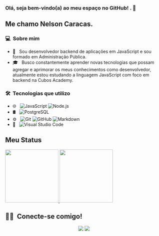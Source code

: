 ### Olá, seja bem-vindo(a) ao meu espaço no GitHub! . 👋

## Me chamo Nelson Caracas.

### 💻 &nbsp;Sobre mim 

- 🤔 &nbsp; Sou desenvolvedor backend de aplicações em JavaScript e sou formado em Administração Pública.
- 🎓 &nbsp; Busco constantemente aprender novas tecnologias que possam agregar e aprimorar os meus conhecimentos como desenvolvedor, atualmente estou estudando a linguagem JavaScript com foco em backend na Cubos Academy.


### 🛠 &nbsp;Tecnologias que utilizo

- 🌐 &nbsp;
  ![JavaScript](https://img.shields.io/badge/-JavaScript-333333?style=flat&logo=javascript)
  ![Node.js](https://img.shields.io/badge/-Node.js-333333?style=flat&logo=node.js)
- 🛢 &nbsp;
  ![PostgreSQL](https://img.shields.io/badge/-PostgreSQL-333333?style=flat&logo=postgresql)
- ⚙️ &nbsp;
  ![Git](https://img.shields.io/badge/-Git-333333?style=flat&logo=git)
  ![GitHub](https://img.shields.io/badge/-GitHub-333333?style=flat&logo=github)
  ![Markdown](https://img.shields.io/badge/-Markdown-333333?style=flat&logo=markdown)
- 🔧 &nbsp;
  ![Visual Studio Code](https://img.shields.io/badge/-Visual%20Studio%20Code-333333?style=flat&logo=visual-studio-code&logoColor=007ACC)


## Meu Status
<p>
<a href="https://github.com/AVS1508">
  <img height="170em" src="https://github-readme-stats.vercel.app/api?username=ncaracas&show_icons=true&theme=radical" />
  <img height="170em" src="https://github-readme-stats.vercel.app/api/top-langs/?username=ncaracas&layout=donut&theme=radical" />
</a>
</p>


##  🤝🏻 &nbsp;Conecte-se comigo!

<p align="center">
<a href="https://www.linkedin.com/in/ncaracas"><img src="https://img.shields.io/badge/-Nelson%20Caracas-0077B5?style=flat-square&logo=Linkedin&logoColor=white"/></a>
<a href="mailto:contato.ncaracas@gmail.com"><img src="https://img.shields.io/badge/-contato.ncaracas@gmail.com-D14836?style=flat-square&logo=Gmail&logoColor=white"/></a>

<!--
**cdthomp1/cdthomp1** is a ✨ _special_ ✨ repository because its `README.md` (this file) appears on your GitHub profile.
